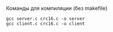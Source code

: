 Команды для компиляции (без makefile)
```
gcc server.c crc16.c -o server
gcc client.c crc16.c -o client
```
